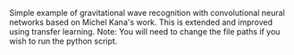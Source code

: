 Simple example of gravitational wave recognition with convolutional neural networks based on Michel Kana's work. This is extended and improved using transfer learning. Note: You will need to change the file paths if you wish to run the python script.
